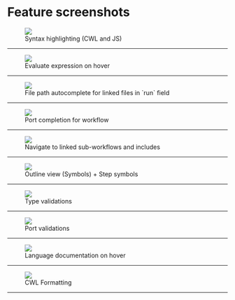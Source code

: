 # Feature screenshots

<figure>
    <img src="https://github.com/rabix/benten/blob/master/media/2019.10.22/syntax-highlighting.png"></img>    
    <figcaption>Syntax highlighting (CWL and JS)</figcaption>
</figure>  
<hr/>

<figure>
    <img src="https://github.com/rabix/benten/blob/master/media/2019.10.22/expression-evaluation-on-hover.png"></img>    
    <figcaption>Evaluate expression on hover</figcaption>
</figure>  
<hr/>

<figure>
    <img src="https://github.com/rabix/benten/blob/master/media/2019.10.22/file-picker.png"></img>
    <figcaption>File path autocomplete for linked files in `run` field</figcaption>
</figure>  
<hr/>
 
<figure>
    <img src="https://github.com/rabix/benten/blob/master/media/2019.10.22/port-connection-picker.png"></img>
    <figcaption>Port completion for workflow</figcaption>
</figure>  
<hr/>

<figure>
    <img src="https://github.com/rabix/benten/blob/master/media/2019.10.22/jump-to-definition.gif"></img>
    <figcaption>Navigate to linked sub-workflows and includes</figcaption>
</figure>  
<hr/>

<figure>
    <img src="https://github.com/rabix/benten/blob/master/media/2019.10.22/outline-view.png"></img>
    <figcaption>Outline view (Symbols) + Step symbols</figcaption>
</figure>  
<hr/>

<figure>
    <img src="https://github.com/rabix/benten/blob/master/media/2019.10.22/type-warnings.png"></img>
    <figcaption>Type validations</figcaption>
</figure>  
<hr/>

<figure>
    <img src="https://github.com/rabix/benten/blob/master/media/2019.10.22/workflow-connection-validations.png"></img>
    <figcaption>Port validations</figcaption>
</figure>  
<hr/>

<figure>
    <img src="https://github.com/rabix/benten/blob/master/media/2020.03.09/documentation-on-hover.png"></img>
    <figcaption>Language documentation on hover</figcaption>
</figure>  
<hr/>

<figure>
    <img src="https://github.com/rabix/benten/blob/master/media/2020.09.15/format-document.gif"></img>
    <figcaption>CWL Formatting</figcaption>
</figure>  
<hr/>

